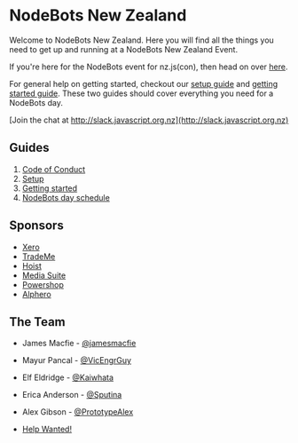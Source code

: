 NodeBots New Zealand
=======

Welcome to NodeBots New Zealand. Here you will find all the things you need to get up and running at a NodeBots New Zealand Event.

If you're here for the NodeBots event for nz.js(con), then head on over [here](events/nodebots-nz-js-con-2017.md).

For general help on getting started, checkout our [setup guide](setup.md) and [getting started guide](guides/getting-started.md#getting-started). These two guides should cover everything you need for a NodeBots day.

[Join the chat at http://slack.javascript.org.nz](http://slack.javascript.org.nz)


## Guides
1. [Code of Conduct](code-of-conduct.md)
2. [Setup](setup.md)
3. [Getting started](guides/getting-started.md#getting-started)
4. [NodeBots day schedule](guides/nodebots-day-schedule.md)

## Sponsors
* [Xero](http://www.xero.co.nz)
* [TradeMe](http://www.trademe.co.nz)
* [Hoist](http://www.hoistapps.com)
* [Media Suite](http://www.mediasuite.co.nz)
* [Powershop](http://www.powershop.com)
* [Alphero](http://www.alphero.com)

## The Team
- James Macfie - [@jamesmacfie](https://twitter.com/jamesmacfie)
- Mayur Pancal - [@VicEngrGuy](https://twitter.com/VicEngrGuy)
- Elf Eldridge - [@Kaiwhata](https://twitter.com/Kaiwhata)
- Erica Anderson - [@Sputina](https://twitter.com/Sputina)
- Alex Gibson - [@PrototypeAlex](https://twitter.com/PrototypeAlex)

- [Help Wanted!](mailto:darth.gibson@gmail.com)
